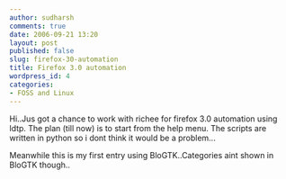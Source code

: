 ```yaml
---
author: sudharsh
comments: true
date: 2006-09-21 13:20
layout: post
published: false
slug: firefox-30-automation
title: Firefox 3.0 automation
wordpress_id: 4
categories:
- FOSS and Linux
---
```


Hi..Jus got a chance to work with richee for firefox 3.0 automation using ldtp.
The plan (till now) is to start from the help menu. The scripts are written in python so i dont think it would be a problem...

Meanwhile this is my first entry using BloGTK..Categories aint shown in BloGTK though..
